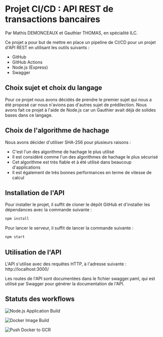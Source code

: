 # Projet CI/CD : API REST de transactions bancaires

Par Mathis DEMONCEAUX et Gauthier THOMAS, en spécialité ILC.

Ce projet a pour but de mettre en place un pipeline de CI/CD pour un projet d'API REST en utilisant les outils suivants :
- GitHub
- GitHub Actions
- Node.js (Express)
- Swagger

 ## Choix sujet et choix du langage

Pour ce projet nous avons décidés de prendre le premier sujet qui nous a été proposé car nous n'avions pas d'autres sujet de prédilection. Nous avons fait ce projet à l'aide de Node.js car un Gauthier avait déjà de solides bases dans ce langage.

## Choix de l'algorithme de hachage

Nous avons décider d'utiliser SHA-256 pour plusieurs raisons :

- C'est l'un des algorithme de hachage le plus utilisé
- Il est considéré comme l'un des algorithmes de hachage le plus sécurisé
- Cet algorithme est très fiable et à été utilisé dans beaucoup d'applications
- Il est également de très bonnes performances en terme de vitesse de calcul

## Installation de l'API

Pour installer le projet, il suffit de cloner le dépôt GitHub et d'installer les dépendances avec la commande suivante :

```bash
npm install
```

Pour lancer le serveur, il suffit de lancer la commande suivante :

```bash
npm start
```

## Utilisation de l'API

L'API s'utilise avec des requêtes HTTP, à l'adresse suivante : http://localhost:3000/

Les routes de l'API sont documentées dans le fichier swagger.yaml, qui est utilisé par Swagger pour générer la documentation de l'API.

## Statuts des workflows

![Node.js Application Build](https://github.com/MathisDemonceaux/4A_ILC_Demonceaux_Thomas/actions/workflows/node-setup.yml/badge.svg)

![Docker Image Build](https://github.com/MathisDemonceaux/4A_ILC_Demonceaux_Thomas/actions/workflows/docker-image.yml/badge.svg)

![Push Docker to GCR](https://github.com/MathisDemonceaux/4A_ILC_Demonceaux_Thomas/actions/workflows/Docker_push_GCR.yaml/badge.svg)